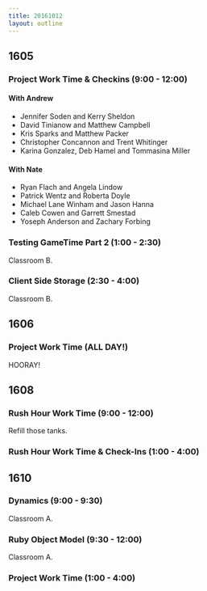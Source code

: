 ```yaml
---
title: 20161012
layout: outline
---
```


## 1605

### Project Work Time & Checkins (9:00 - 12:00)

#### With Andrew

- Jennifer Soden and Kerry Sheldon
- David Tinianow and Matthew Campbell
- Kris Sparks and Matthew Packer
- Christopher Concannon and Trent Whitinger
- Karina Gonzalez, Deb Hamel and Tommasina Miller

#### With Nate

- Ryan Flach and Angela Lindow
- Patrick Wentz and Roberta Doyle
- Michael Lane Winham and Jason Hanna
- Caleb Cowen and Garrett Smestad
- Yoseph Anderson and Zachary Forbing

### Testing GameTime Part 2 (1:00 - 2:30)

Classroom B.

### Client Side Storage (2:30 - 4:00)

Classroom B.


## 1606

### Project Work Time (ALL DAY!)

HOORAY!


## 1608

### Rush Hour Work Time (9:00 - 12:00)

Refill those tanks.

### Rush Hour Work Time & Check-Ins (1:00 - 4:00)


## 1610

### Dynamics (9:00 - 9:30)

Classroom A.

### Ruby Object Model (9:30 - 12:00)

Classroom A.

### Project Work Time (1:00 - 4:00)
